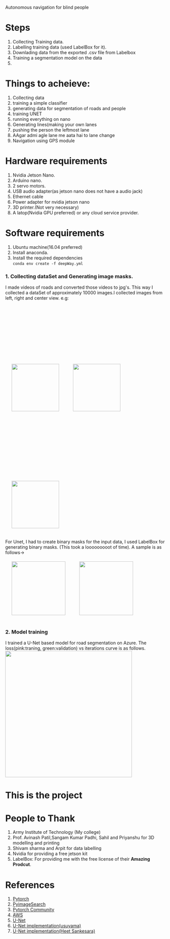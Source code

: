 
Autonomous navigation for blind people
# Steps
1. Collecting Training data.
2. Labelling training data (used LabelBox for it).
3. Downlading data from the exported .csv file from Labelbox
4. Training a segmentation model on the data
5. 

# Things to acheieve:
1. Collecting data
2. training a simple classifier
3. generating data for segmentation of roads and people
4. training UNET
5. running everything on nano
6. Generating lines(making your own lanes
7. pushing the person the leftmost lane
8. AAgar admi agle lane me aata hai to lane change
9. Navigation using GPS module


# Hardware requirements
1. Nvidia Jetson Nano.
2. Arduino nano.
3. 2 servo motors.
4. USB audio adapter(as jetson nano does not have a audio jack)
5. Ethernet cable
6. Power adapter for nvidia jetson nano
7. 3D printer.(Not very necessary)
8. A latop(Nvidia GPU preferred) or any cloud service provider.

# Software requirements
1. Ubuntu machine(16.04 preferred)
2. Install anaconda.
3. Install the required dependencies  
```conda env create -f deepWay.yml```


### 1. Collecting dataSet and Generating image masks.
I made videos of roads and converted those videos to jpg's. This way I collected a dataSet of approximately 10000 images.I collected images from left, right and center view. e.g:<br>
<img src="readMe/left.jpg" height=150  hspace=20px vspace=200px/>
<img src="readMe/center.jpg" height=150 hspace=20px vspace=20px/>
<img src="readMe/right.jpg" height=150 hspace=20px vspace=20px/><br>  
    
For Unet, I had to create binary masks for the input data, I used LabelBox for generating binary masks. (This took a looooooooot of time). A sample is as follows-><br> 
<img src="readMe/12.jpg" height=170 hspace=20px vspace=20px/>
<img src="readMe/12_mask.jpg" height=170 hspace=20px vspace=20px/><br>  
   
### 2. Model training
I trained a U-Net based model for road segmentation on Azure.
The loss(pink:traning, green:validation) vs iterations curve is as follows.<br>
<img src="readMe/loss.svg" height=400px/>

# This is the project

# People to Thank
1. Army Institute of Technology (My college)
2. Prof. Avinash Patil,Sangam Kumar Padhi, Sahil and Priyanshu for 3D modelling and printing
3. Shivam sharma and Arpit for data labelling
4. Nvidia for providing a free jetson kit
5. LabelBox: For providing me with the free license of their **Amazing Prodcut**.

# References
1. [Pytorch](https://pytorch.org/)
2. [PyimageSearch](https://www.pyimagesearch.com/)
3. [Pytorch Community](https://discuss.pytorch.org/)
4. [AWS](https://aws.amazon.com/)
5. [U-Net](https://arxiv.org/pdf/1505.04597.pdf)
6. [U-Net implementation(usuyama)](https://github.com/usuyama/pytorch-unet)
7. [U-Net implementation(Heet Sankesara)](https://towardsdatascience.com/u-net-b229b32b4a71)

